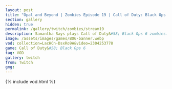 ```yaml
---
layout: post
title: "Opal and Beyond | Zombies Episode 19 | Call of Duty: Black Ops 6"
section: gallery
hidden: true
permalink: /gallery/twitch/zombies/stream19
description: Samantha Says plays Call of Duty&#58; Black Ops 6 zombies. Episode 19.
image: /assets/images/games/BO6-banner.webp
vod: collection=LacHCn-DsxRo9A&video=2304253778
game: Call of Duty&#58; Black Ops 6
tag: VOD
gallery: twitch
from: Twitch
gmg:
---
```

{% include vod.html %}